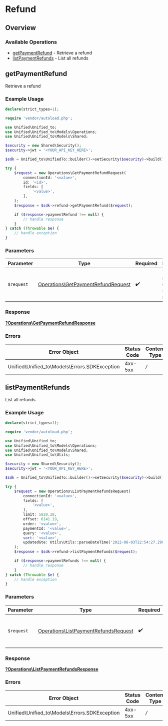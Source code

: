 # Refund

## Overview

### Available Operations

* [getPaymentRefund](#getpaymentrefund) - Retrieve a refund
* [listPaymentRefunds](#listpaymentrefunds) - List all refunds

## getPaymentRefund

Retrieve a refund

### Example Usage

```php
declare(strict_types=1);

require 'vendor/autoload.php';

use Unified\Unified_to;
use Unified\Unified_to\Models\Operations;
use Unified\Unified_to\Models\Shared;

$security = new Shared\Security();
$security->jwt = '<YOUR_API_KEY_HERE>';

$sdk = Unified_to\UnifiedTo::builder()->setSecurity($security)->build();

try {
    $request = new Operations\GetPaymentRefundRequest(
        connectionId: '<value>',
        id: '<id>',
        fields: [
            '<value>',
        ],
    );
    $response = $sdk->refund->getPaymentRefund($request);

    if ($response->paymentRefund !== null) {
        // handle response
    }
} catch (Throwable $e) {
    // handle exception
}
```

### Parameters

| Parameter                                                                                | Type                                                                                     | Required                                                                                 | Description                                                                              |
| ---------------------------------------------------------------------------------------- | ---------------------------------------------------------------------------------------- | ---------------------------------------------------------------------------------------- | ---------------------------------------------------------------------------------------- |
| `$request`                                                                               | [Operations\GetPaymentRefundRequest](../../Models/Operations/GetPaymentRefundRequest.md) | :heavy_check_mark:                                                                       | The request object to use for the request.                                               |

### Response

**[?Operations\GetPaymentRefundResponse](../../Models/Operations/GetPaymentRefundResponse.md)**

### Errors

| Error Object                                  | Status Code                                   | Content Type                                  |
| --------------------------------------------- | --------------------------------------------- | --------------------------------------------- |
| Unified\Unified_to\Models\Errors.SDKException | 4xx-5xx                                       | */*                                           |


## listPaymentRefunds

List all refunds

### Example Usage

```php
declare(strict_types=1);

require 'vendor/autoload.php';

use Unified\Unified_to;
use Unified\Unified_to\Models\Operations;
use Unified\Unified_to\Models\Shared;
use Unified\Unified_to\Utils;

$security = new Shared\Security();
$security->jwt = '<YOUR_API_KEY_HERE>';

$sdk = Unified_to\UnifiedTo::builder()->setSecurity($security)->build();

try {
    $request = new Operations\ListPaymentRefundsRequest(
        connectionId: '<value>',
        fields: [
            '<value>',
        ],
        limit: 5820.28,
        offset: 6141.19,
        order: '<value>',
        paymentId: '<value>',
        query: '<value>',
        sort: '<value>',
        updatedGte: Utils\Utils::parseDateTime('2022-08-03T22:54:27.299Z'),
    );
    $response = $sdk->refund->listPaymentRefunds($request);

    if ($response->paymentRefunds !== null) {
        // handle response
    }
} catch (Throwable $e) {
    // handle exception
}
```

### Parameters

| Parameter                                                                                    | Type                                                                                         | Required                                                                                     | Description                                                                                  |
| -------------------------------------------------------------------------------------------- | -------------------------------------------------------------------------------------------- | -------------------------------------------------------------------------------------------- | -------------------------------------------------------------------------------------------- |
| `$request`                                                                                   | [Operations\ListPaymentRefundsRequest](../../Models/Operations/ListPaymentRefundsRequest.md) | :heavy_check_mark:                                                                           | The request object to use for the request.                                                   |

### Response

**[?Operations\ListPaymentRefundsResponse](../../Models/Operations/ListPaymentRefundsResponse.md)**

### Errors

| Error Object                                  | Status Code                                   | Content Type                                  |
| --------------------------------------------- | --------------------------------------------- | --------------------------------------------- |
| Unified\Unified_to\Models\Errors.SDKException | 4xx-5xx                                       | */*                                           |

